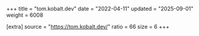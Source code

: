 +++
title = "tom.kobalt.dev"
date = "2022-04-11"
updated = "2025-09-01"
weight = 6008

[extra]
source = "https://tom.kobalt.dev/"
ratio = 66
size = 6
+++

